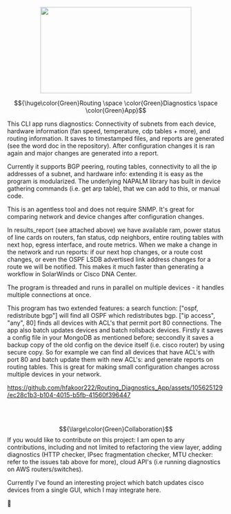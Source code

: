

<p align="center">
<img src=https://user-images.githubusercontent.com/74038190/225813708-98b745f2-7d22-48cf-9150-083f1b00d6c9.gif width="350" height="200"/>
</p>



$${\huge\color{Green}Routing \space \color{Green}Diagnostics \space \color{Green}App}$$


This CLI app runs diagnostics: Connectivity of subnets from each device, hardware information (fan speed, temperature, cdp tables + more), and routing information. It saves to timestamped files, and reports are generated (see the word doc in the repository). After configuration changes it is ran again and major changes are generated into a report.

Currently it supports BGP peering, routing tables, connectivity to all the ip addresses of a subnet, and hardware info: extending it is easy as the program is modularized. The underlying NAPALM library has built in device gathering commands (i.e. get arp table), that we can add to this, or manual code.

This is an agentless tool and does not require SNMP. It's great for comparing network and device changes after configuration changes.

In results_report (see attached above) we have available ram, power status of line cards on routers, fan status, cdp neighbors, entire routing tables with next hop, egress interface, and route metrics. When we make a change in the network and run reports:  if our next hop changes, or a route cost changes, or even the OSPF LSDB advertised link address changes for a route we will be notified. This makes it much faster than generating a workflow in SolarWinds or Cisco DNA Center. 

The program is threaded and runs in parallel on multiple devices - it handles multiple connections at once.


This program has two extended features: a search function: ["ospf, redistribute bgp"] will find all OSPF which redistributes bgp. ["ip access", "any", 80] finds all devices with ACL's that permit port 80 connections. The app also batch updates devices and batch rollsback devices. Firstly it saves a config file in your MongoDB as mentioned before; seccondly it saves a backup copy of the old config on the device itself (i.e. cisco router) by using secure copy. So for example we can find all devices that have ACL's with port 80 and batch update them with new ACL's: and generate reports on routing tables. This is great for making small configuration changes across multiple devices in your network.






https://github.com/hfakoor222/Routing_Diagnostics_App/assets/105625129/ec28c1b3-b104-4015-b5fb-41560f396447




<p>
  <br>
  <br>
</p>

  $${\large\color{Green}Collaboration}$$
If you would like to contribute on this  project:
I am open to any contributions, including and not limited to refactoring the view layer, adding diagnostics (HTTP checker, IPsec fragmentation checker, MTU checker: refer to the issues tab above for more), cloud API's (i.e running diagnostics on AWS routers/switches).



Currently I've found an interesting project which batch updates cisco devices from a single GUI, which I may integrate here.



🤗
